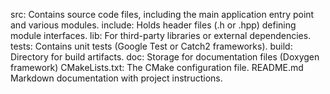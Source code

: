 src: Contains source code files, including the main application entry point and various modules.
include: Holds header files (.h or .hpp) defining module interfaces.
lib: For third-party libraries or external dependencies.
tests: Contains unit tests (Google Test or Catch2 frameworks).
build: Directory for build artifacts.
doc: Storage for documentation files (Doxygen framework)
CMakeLists.txt: The CMake configuration file.
README.md Markdown documentation with project instructions.